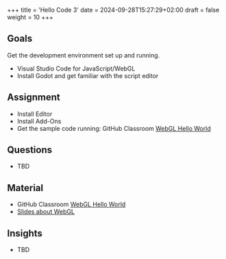 +++
title = 'Hello Code 3'
date = 2024-09-28T15:27:29+02:00
draft = false
weight = 10 
+++

## Goals

Get the development environment set up and running.

- Visual Studio Code for JavaScript/WebGL
- Install Godot and get familiar with the script editor

## Assignment

- Install Editor
- Install Add-Ons
- Get the sample code running: GitHub Classroom [WebGL Hello World](https://classroom.github.com/a/FV5l76a_)

## Questions

- TBD

## Material
  
- GitHub Classroom [WebGL Hello World](https://classroom.github.com/a/FV5l76a_)
- [Slides about WebGL](files/CODE3-01-WebGL.pdf)

## Insights

- TBD
